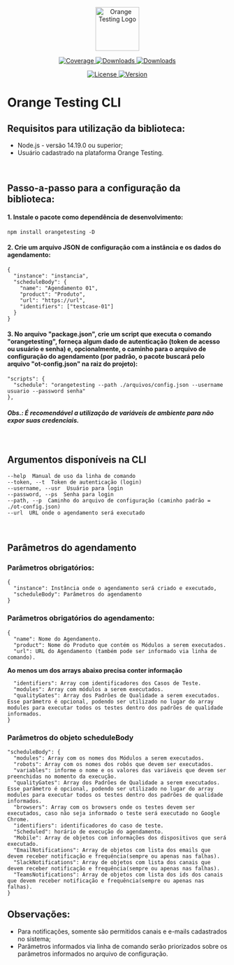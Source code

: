 <p align="center">
  <a href="https://orangetesting.com" target="_blank">
    <img alt="Orange Testing Logo" width="100" src="https://orange-dev-public.s3.amazonaws.com/Tampa-olho0.png">
  </a>
</p>

<p align="center">
  <!--a href="https://github.com/OrangeTesting00/orange-testing/actions?query=workflow%3ACI">
    <img src="https://github.com/OrangeTesting00/orange-testing/workflows/CI/badge.svg?branch=master&event=push" alt="CI badge">
  </a-->
  <a href="https://codecov.io/gh/orangetesting/orangetesting">
    <img src="https://img.shields.io/codecov/c/github/orange-testing/orange-testing.svg" alt="Coverage">
  </a>
  <a href="https://www.npmjs.com/package/orangetesting">
    <img src="https://img.shields.io/npm/dt/orangetesting.svg" alt="Downloads">
  </a>
  <a href="https://www.npmjs.com/package/orangetesting">
    <img src="https://img.shields.io/npm/dm/orangetesting.svg" alt="Downloads">
  </a>
</p>
<p align="center">
  <a href="https://github.com/OrangeTesting00/orange-testing/blob/master/LICENSE.md">
    <img src="https://img.shields.io/npm/l/orangetesting.svg" alt="License">
  </a>
  <a href="https://www.npmjs.com/package/orangetesting">
    <img src="https://img.shields.io/npm/v/orangetesting.svg" alt="Version">
  </a>
</p>

# Orange Testing CLI

## Requisitos para utilização da biblioteca:
- Node.js - versão 14.19.0 ou superior;
- Usuário cadastrado na plataforma Orange Testing.

<br />

## Passo-a-passo para a configuração da biblioteca:
#### 1. Instale o pacote como dependência de desenvolvimento:
```
npm install orangetesting -D
```

#### 2. Crie um arquivo JSON de configuração com a instância e os dados do agendamento:
```
{
  "instance": "instancia",
  "scheduleBody": {
    "name": "Agendamento 01",
    "product": "Produto",
    "url": "https://url",
    "identifiers": ["testcase-01"]
  }
}
```

#### 3. No arquivo "package.json", crie um script que executa o comando "orangetesting", forneça algum dado de autenticação (token de acesso ou usuário e senha) e, opcionalmente, o caminho para o arquivo de configuração do agendamento (por padrão, o pacote buscará pelo arquivo "ot-config.json" na raiz do projeto):
```
"scripts": {
  "schedule": "orangetesting --path ./arquivos/config.json --username usuario --password senha"
},
```
##### Obs.: É recomendável a utilização de variáveis de ambiente para não expor suas credenciais.

<br />

## Argumentos disponíveis na CLI
```
--help  Manual de uso da linha de comando
--token, --t  Token de autenticação (login)
--username, --usr  Usuário para login
--password, --ps  Senha para login
--path, --p  Caminho do arquivo de configuração (caminho padrão = ./ot-config.json)
--url  URL onde o agendamento será executado
```

<br />

## Parâmetros do agendamento
### Parâmetros obrigatórios:

```
{
  "instance": Instância onde o agendamento será criado e executado,
  "scheduleBody": Parâmetros do agendamento
}
```

### Parâmetros obrigatórios do agendamento:

```
{
  "name": Nome do Agendamento.
  "product": Nome do Produto que contém os Módulos a serem executados.
  "url": URL do Agendamento (também pode ser informado via linha de comando). 
```
**Ao menos um dos arrays abaixo precisa conter informação**
```
  "identifiers": Array com identificadores dos Casos de Teste.
  "modules": Array com módulos a serem executados.
  "qualityGates": Array dos Padrões de Qualidade a serem executados. Esse parâmetro é opcional, podendo ser utilizado no lugar do array modules para executar todos os testes dentro dos padrões de qualidade informados.
}
```

### Parâmetros do objeto scheduleBody
```
"scheduleBody": {
  "modules": Array com os nomes dos Módulos a serem executados.
  "robots": Array com os nomes dos robôs que devem ser executados.
  "variables": informe o nome e os valores das variáveis que devem ser preenchidas no momento da execução.
  "qualityGates": Array dos Padrões de Qualidade a serem executados. Esse parâmetro é opcional, podendo ser utilizado no lugar do array modules para executar todos os testes dentro dos padrões de qualidade informados.
  "browsers": Array com os browsers onde os testes devem ser executados, caso não seja informado o teste será executado no Google Chrome.
  "identifiers": identificadores do caso de teste.
  "Scheduled": horário de execução do agendamento.
  "Mobile": Array de objetos com informações dos dispositivos que será executado.
  "EmailNotifications": Array de objetos com lista dos emails que devem receber notificação e frequência(sempre ou apenas nas falhas).
  "SlackNotifications": Array de objetos com lista dos canais que devem receber notificação e frequência(sempre ou apenas nas falhas).
  "TeamsNotifications": Array de objetos com lista dos ids dos canais que devem receber notificação e frequência(sempre ou apenas nas falhas).
}
```

## Observações: 
- Para notificações, somente são permitidos canais e e-mails cadastrados no sistema;
- Parâmetros informados via linha de comando serão priorizados sobre os parâmetros informados no arquivo de configuração.
